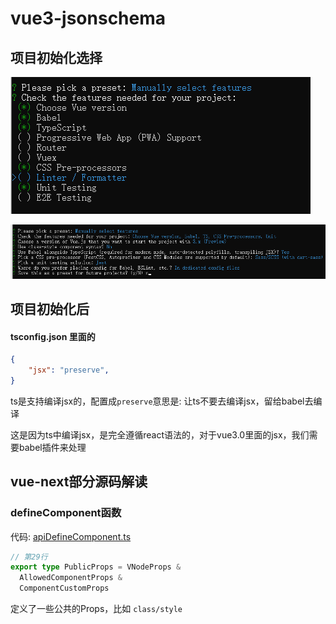 # vue3-jsonschema


## 项目初始化选择

![](./readme/vue-create.png)

![](./readme/vue-choice.png)



## 项目初始化后
#### tsconfig.json 里面的 
```json
{
    "jsx": "preserve",
}
```
ts是支持编译jsx的，配置成`preserve`意思是: 让ts不要去编译jsx，留给babel去编译

这是因为ts中编译jsx，是完全遵循react语法的，对于vue3.0里面的jsx，我们需要babel插件来处理


## vue-next部分源码解读


### defineComponent函数
代码: [apiDefineComponent.ts](https://github.com/vuejs/vue-next/blob/master/packages/runtime-core/src/apiDefineComponent.ts)

```ts
// 第29行
export type PublicProps = VNodeProps &
  AllowedComponentProps &
  ComponentCustomProps
```
定义了一些公共的Props，比如 `class/style` 